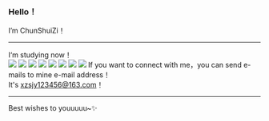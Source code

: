 ### Hello！       
I’m ChunShuiZi！          
****
I‘m studying now！      
![](https://img.shields.io/badge/JavaScript)
![](https://img.shields.io/badge/HTML)
![](https://img.shields.io/badge/CSS )
![](https://img.shields.io/badge/Android )
![](https://img.shields.io/badge/ArkTs )
![](https://img.shields.io/badge/Java )
![](https://img.shields.io/badge/C )
![](https://img.shields.io/badge/Kotlin )
If you want to connect with me，you can send e-mails to mine e-mail address！             
It's xzsjy123456@163.com！     
**** 
Best wishes to youuuuu~✨          
   
